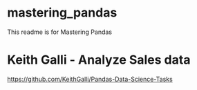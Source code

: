 # mastering_pandas
This readme is for Mastering Pandas


# Keith Galli - Analyze Sales data
https://github.com/KeithGalli/Pandas-Data-Science-Tasks